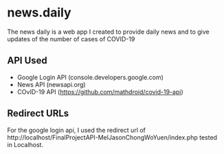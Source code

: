 # news.daily
The news daily is a web app I created to provide daily news and to give updates of the number of cases of COVID-19

## API Used
- Google Login API (console.developers.google.com)
- News API (newsapi.org)
- COvID-19 API (https://github.com/mathdroid/covid-19-api)

## Redirect URLs
For the google login api, I used the redirect url of http://localhost/FinalProjectAPI-MelJasonChongWoYuen/index.php tested in Localhost.
